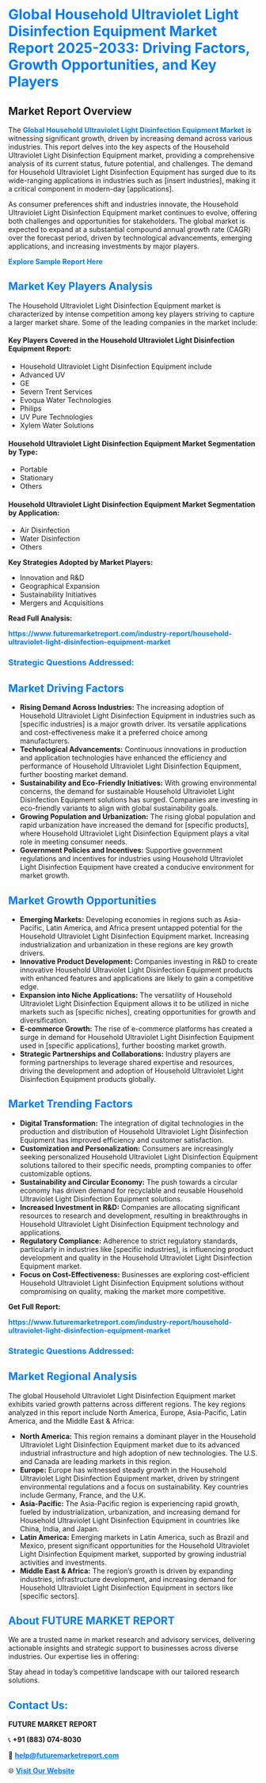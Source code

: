 <h1 style="color: #007BFF;">Global Household Ultraviolet Light Disinfection Equipment Market Report 2025-2033: Driving Factors, Growth Opportunities, and Key Players</h1>

<section id="overview">
<h2>Market Report Overview</h2>
<p>The <a href="https://www.futuremarketreport.com/industry-report/household-ultraviolet-light-disinfection-equipment-market" style="color: #007BFF; text-decoration: none;"><strong>Global Household Ultraviolet Light Disinfection Equipment Market</strong></a> is witnessing significant growth, driven by increasing demand across various industries. This report delves into the key aspects of the Household Ultraviolet Light Disinfection Equipment market, providing a comprehensive analysis of its current status, future potential, and challenges. The demand for Household Ultraviolet Light Disinfection Equipment has surged due to its wide-ranging applications in industries such as [insert industries], making it a critical component in modern-day [applications].</p>
<p>As consumer preferences shift and industries innovate, the Household Ultraviolet Light Disinfection Equipment market continues to evolve, offering both challenges and opportunities for stakeholders. The global market is expected to expand at a substantial compound annual growth rate (CAGR) over the forecast period, driven by technological advancements, emerging applications, and increasing investments by major players.</p>
</section>

<section id="overview">
<p><a href="https://www.futuremarketreport.com/request-sample/reportId=97223" style="color: #007BFF; text-decoration: none;"><strong>Explore Sample Report Here</strong></a></p>
</section>

<section id="key-players">
<h2 style="color: #007BFF;">Market Key Players Analysis</h2>
<p>The Household Ultraviolet Light Disinfection Equipment market is characterized by intense competition among key players striving to capture a larger market share. Some of the leading companies in the market include:</p>
<h4>Key Players Covered in the Household Ultraviolet Light Disinfection Equipment Report:</h4>
<ul><li>Household Ultraviolet Light Disinfection Equipment include</li><li>Advanced UV</li><li>GE</li><li>Severn Trent Services</li><li>Evoqua Water Technologies</li><li>Philips</li><li>UV Pure Technologies</li><li>Xylem Water Solutions</li></ul>
<h4>Household Ultraviolet Light Disinfection Equipment Market Segmentation by Type:</h4>
<ul><li>Portable</li><li>Stationary</li><li>Others</li></ul>

<h4>Household Ultraviolet Light Disinfection Equipment Market Segmentation by Application:</h4>
<ul><li>Air Disinfection</li><li>Water Disinfection</li><li>Others</li></ul>
<p><strong>Key Strategies Adopted by Market Players:</strong></p>
<ul>
<li>Innovation and R&D</li>
<li>Geographical Expansion</li>
<li>Sustainability Initiatives</li>
<li>Mergers and Acquisitions</li>
</ul>
</section>

<section>
<p><strong>Read Full Analysis: </strong></p><a href="https://www.futuremarketreport.com/industry-report/household-ultraviolet-light-disinfection-equipment-market" style="color: #007BFF; text-decoration: none;"><strong>https://www.futuremarketreport.com/industry-report/household-ultraviolet-light-disinfection-equipment-market</strong></a>
<h3 style="color: #007BFF;">Strategic Questions Addressed:</h3>
</section>

<section id="driving-factors">
<h2 style="color: #007BFF;">Market Driving Factors</h2>
<ul>
<li><strong>Rising Demand Across Industries:</strong> The increasing adoption of Household Ultraviolet Light Disinfection Equipment in industries such as [specific industries] is a major growth driver. Its versatile applications and cost-effectiveness make it a preferred choice among manufacturers.</li>
<li><strong>Technological Advancements:</strong> Continuous innovations in production and application technologies have enhanced the efficiency and performance of Household Ultraviolet Light Disinfection Equipment, further boosting market demand.</li>
<li><strong>Sustainability and Eco-Friendly Initiatives:</strong> With growing environmental concerns, the demand for sustainable Household Ultraviolet Light Disinfection Equipment solutions has surged. Companies are investing in eco-friendly variants to align with global sustainability goals.</li>
<li><strong>Growing Population and Urbanization:</strong> The rising global population and rapid urbanization have increased the demand for [specific products], where Household Ultraviolet Light Disinfection Equipment plays a vital role in meeting consumer needs.</li>
<li><strong>Government Policies and Incentives:</strong> Supportive government regulations and incentives for industries using Household Ultraviolet Light Disinfection Equipment have created a conducive environment for market growth.</li>
</ul>
</section>

<section id="growth-opportunities">
<h2 style="color: #007BFF;">Market Growth Opportunities</h2>
<ul>
<li><strong>Emerging Markets:</strong> Developing economies in regions such as Asia-Pacific, Latin America, and Africa present untapped potential for the Household Ultraviolet Light Disinfection Equipment market. Increasing industrialization and urbanization in these regions are key growth drivers.</li>
<li><strong>Innovative Product Development:</strong> Companies investing in R&D to create innovative Household Ultraviolet Light Disinfection Equipment products with enhanced features and applications are likely to gain a competitive edge.</li>
<li><strong>Expansion into Niche Applications:</strong> The versatility of Household Ultraviolet Light Disinfection Equipment allows it to be utilized in niche markets such as [specific niches], creating opportunities for growth and diversification.</li>
<li><strong>E-commerce Growth:</strong> The rise of e-commerce platforms has created a surge in demand for Household Ultraviolet Light Disinfection Equipment used in [specific applications], further boosting market growth.</li>
<li><strong>Strategic Partnerships and Collaborations:</strong> Industry players are forming partnerships to leverage shared expertise and resources, driving the development and adoption of Household Ultraviolet Light Disinfection Equipment products globally.</li>
</ul>
</section>

<section id="trending-factors">
<h2 style="color: #007BFF;">Market Trending Factors</h2>
<ul>
<li><strong>Digital Transformation:</strong> The integration of digital technologies in the production and distribution of Household Ultraviolet Light Disinfection Equipment has improved efficiency and customer satisfaction.</li>
<li><strong>Customization and Personalization:</strong> Consumers are increasingly seeking personalized Household Ultraviolet Light Disinfection Equipment solutions tailored to their specific needs, prompting companies to offer customizable options.</li>
<li><strong>Sustainability and Circular Economy:</strong> The push towards a circular economy has driven demand for recyclable and reusable Household Ultraviolet Light Disinfection Equipment solutions.</li>
<li><strong>Increased Investment in R&D:</strong> Companies are allocating significant resources to research and development, resulting in breakthroughs in Household Ultraviolet Light Disinfection Equipment technology and applications.</li>
<li><strong>Regulatory Compliance:</strong> Adherence to strict regulatory standards, particularly in industries like [specific industries], is influencing product development and quality in the Household Ultraviolet Light Disinfection Equipment market.</li>
<li><strong>Focus on Cost-Effectiveness:</strong> Businesses are exploring cost-efficient Household Ultraviolet Light Disinfection Equipment solutions without compromising on quality, making the market more competitive.</li>
</ul>
</section>

<section>
<p><strong>Get Full Report: </strong></p><a href="https://www.futuremarketreport.com/industry-report/household-ultraviolet-light-disinfection-equipment-market" style="color: #007BFF; text-decoration: none;"><strong>https://www.futuremarketreport.com/industry-report/household-ultraviolet-light-disinfection-equipment-market</strong></a>
<h3 style="color: #007BFF;">Strategic Questions Addressed:</h3>
</section>


<section id="regional-analysis">
<h2 style="color: #007BFF;">Market Regional Analysis</h2>
<p>The global Household Ultraviolet Light Disinfection Equipment market exhibits varied growth patterns across different regions. The key regions analyzed in this report include North America, Europe, Asia-Pacific, Latin America, and the Middle East & Africa:</p>
<ul>
<li><strong>North America:</strong> This region remains a dominant player in the Household Ultraviolet Light Disinfection Equipment market due to its advanced industrial infrastructure and high adoption of new technologies. The U.S. and Canada are leading markets in this region.</li>
<li><strong>Europe:</strong> Europe has witnessed steady growth in the Household Ultraviolet Light Disinfection Equipment market, driven by stringent environmental regulations and a focus on sustainability. Key countries include Germany, France, and the U.K.</li>
<li><strong>Asia-Pacific:</strong> The Asia-Pacific region is experiencing rapid growth, fueled by industrialization, urbanization, and increasing demand for Household Ultraviolet Light Disinfection Equipment in countries like China, India, and Japan.</li>
<li><strong>Latin America:</strong> Emerging markets in Latin America, such as Brazil and Mexico, present significant opportunities for the Household Ultraviolet Light Disinfection Equipment market, supported by growing industrial activities and investments.</li>
<li><strong>Middle East & Africa:</strong> The region’s growth is driven by expanding industries, infrastructure development, and increasing demand for Household Ultraviolet Light Disinfection Equipment in sectors like [specific sectors].</li>
</ul>
</section>

<footer>
<h2 style="color: #007BFF;">About FUTURE MARKET REPORT</h2>
<p>We are a trusted name in market research and advisory services, delivering actionable insights and strategic support to businesses across diverse industries. Our expertise lies in offering:</p>

<p>Stay ahead in today’s competitive landscape with our tailored research solutions.</p>

<h2 style="color: #007BFF;">Contact Us:</h2>
<p><strong>FUTURE MARKET REPORT</strong></p>
<p>📞 <strong>+91 (883) 074-8030</strong></p>
<p>📧 <strong><a href="mailto:help@futuremarketreport.com" style="color: #007BFF;">help@futuremarketreport.com</a></strong></p>
<p>🌐 <strong><a href="https://www.futuremarketreport.com/" style="color: #007BFF;">Visit Our Website</a></strong></p>
</footer>